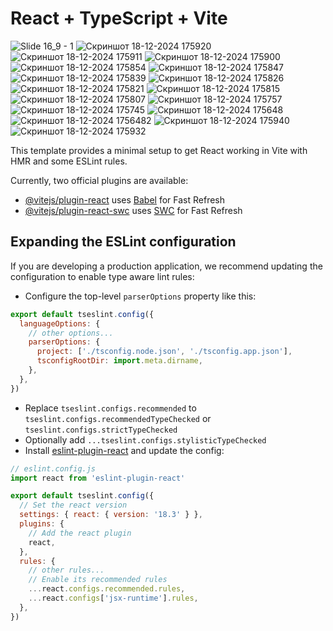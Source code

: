 # React + TypeScript + Vite
![Slide 16_9 - 1](https://github.com/user-attachments/assets/de81a999-06dc-4070-821b-b6d64b999c2a)
![Скриншот 18-12-2024 175920](https://github.com/user-attachments/assets/b7383175-eb11-4bbb-8bc2-eb2c018e5bae)
![Скриншот 18-12-2024 175911](https://github.com/user-attachments/assets/fc4fc4b5-5515-4a35-b891-453cd68a59c8)
![Скриншот 18-12-2024 175900](https://github.com/user-attachments/assets/9c0d1af4-3ae8-4289-8ecc-a06feeaca0d3)
![Скриншот 18-12-2024 175854](https://github.com/user-attachments/assets/8145d4df-3760-4ab4-bc2c-289aa43fc375)
![Скриншот 18-12-2024 175847](https://github.com/user-attachments/assets/d17e0db1-15c8-4b39-88a4-db4807e171c1)
![Скриншот 18-12-2024 175839](https://github.com/user-attachments/assets/53ed261a-6bd7-4cef-a3b2-8f40ef743aad)
![Скриншот 18-12-2024 175826](https://github.com/user-attachments/assets/f95524fa-7c98-4b5c-81d6-83de1de5fddc)
![Скриншот 18-12-2024 175821](https://github.com/user-attachments/assets/1e6d68f3-40e5-47b3-8789-dddd6583a172)
![Скриншот 18-12-2024 175815](https://github.com/user-attachments/assets/9a16692b-df59-4902-933b-58c7ffeba63e)
![Скриншот 18-12-2024 175807](https://github.com/user-attachments/assets/0b5092ea-6489-4154-9914-8680220ba0bc)
![Скриншот 18-12-2024 175757](https://github.com/user-attachments/assets/3316d360-029b-4351-9385-7cea8a0e22ba)
![Скриншот 18-12-2024 175745](https://github.com/user-attachments/assets/b9d0c0d6-fe1c-4841-8473-2846694d4292)
![Скриншот 18-12-2024 175648](https://github.com/user-attachments/assets/1a29849d-6806-427d-8d01-8be9ffd720b5)
![Скриншот 18-12-2024 1756482](https://github.com/user-attachments/assets/8c10189f-3461-496e-ad7e-d9646db08dbb)
![Скриншот 18-12-2024 175940](https://github.com/user-attachments/assets/b8f8613c-0daf-4874-9e1d-421064a476ae)
![Скриншот 18-12-2024 175932](https://github.com/user-attachments/assets/f98e4adf-9424-4d15-9d8c-c84817661070)

This template provides a minimal setup to get React working in Vite with HMR and some ESLint rules.

Currently, two official plugins are available:

- [@vitejs/plugin-react](https://github.com/vitejs/vite-plugin-react/blob/main/packages/plugin-react/README.md) uses [Babel](https://babeljs.io/) for Fast Refresh
- [@vitejs/plugin-react-swc](https://github.com/vitejs/vite-plugin-react-swc) uses [SWC](https://swc.rs/) for Fast Refresh

## Expanding the ESLint configuration

If you are developing a production application, we recommend updating the configuration to enable type aware lint rules:

- Configure the top-level `parserOptions` property like this:

```js
export default tseslint.config({
  languageOptions: {
    // other options...
    parserOptions: {
      project: ['./tsconfig.node.json', './tsconfig.app.json'],
      tsconfigRootDir: import.meta.dirname,
    },
  },
})
```

- Replace `tseslint.configs.recommended` to `tseslint.configs.recommendedTypeChecked` or `tseslint.configs.strictTypeChecked`
- Optionally add `...tseslint.configs.stylisticTypeChecked`
- Install [eslint-plugin-react](https://github.com/jsx-eslint/eslint-plugin-react) and update the config:

```js
// eslint.config.js
import react from 'eslint-plugin-react'

export default tseslint.config({
  // Set the react version
  settings: { react: { version: '18.3' } },
  plugins: {
    // Add the react plugin
    react,
  },
  rules: {
    // other rules...
    // Enable its recommended rules
    ...react.configs.recommended.rules,
    ...react.configs['jsx-runtime'].rules,
  },
})
```
